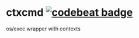# ctxcmd [![codebeat badge](https://codebeat.co/badges/a00bc617-a6b0-4645-a831-747e610e9a3b)](https://codebeat.co/projects/github-com-codequest-eu-ctxcmd)
os/exec wrapper with contexts
